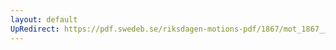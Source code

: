 ```yaml
---
layout: default
UpRedirect: https://pdf.swedeb.se/riksdagen-motions-pdf/1867/mot_1867__ak__00017.pdf
---
```

